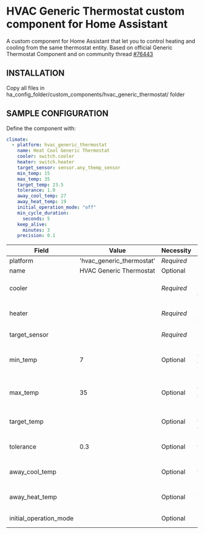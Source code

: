 # HVAC Generic Thermostat custom component for Home Assistant

A custom component for Home Assistant that let you to control heating and cooling from the same thermostat entity. Based on official Generic Thermostat Component and on community thread <a href="https://community.home-assistant.io/t/heat-cool-generic-thermostat/76443">#76443</a>

## INSTALLATION

Copy all files in ha_config_folder/custom_components/hvac_generic_thermostat/ folder

## SAMPLE CONFIGURATION

Define the component with:
```yaml
climate:
  - platform: hvac_generic_thermostat
    name: Heat Cool Generic Thermostat
    cooler: switch.cooler
    heater: switch.heater
    target_sensor: sensor.any_themp_sensor
    min_temp: 15
    max_temp: 35
    target_temp: 23.5
    tolerance: 1.0
    away_cool_temp: 27
    away_heat_temp: 19
    initial_operation_mode: "off"
    min_cycle_duration:
      seconds: 5
    keep_alive:
      minutes: 3
    precision: 0.1
 ```
Field | Value | Necessity | Comments
--- | --- | --- | ---
platform | 'hvac_generic_thermostat' | *Required* |
name | HVAC Generic Thermostat | Optional |
cooler |  | *Required* | Switch that will activate/deactivate the cooling system |
heater |  | *Required* | Switch that will activate/deactivate the heating system |
target_sensor |  | *Required* | Sensor of actual room temperature |
min_temp | 7 | Optional | Minimum thermostat temperature (default value: 7) |
max_temp | 35 | Optional | Maximum thermostat temperature (default value: 35) |
target_temp |  | Optional | Desired temperature for the room |
tolerance | 0.3 | Optional | Temperature tolerance (default value: 0.3) |
away_cool_temp |  | Optional | Desired away temperature for cooling mode |
away_heat_temp |  | Optional | Desired away temperature for heating mode |
initial_operation_mode |  | Optional | Operating mode at startup |

